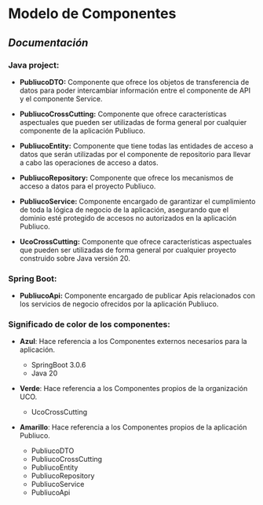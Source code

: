 #  Modelo de Componentes #

 ## _Documentación_ ##

### Java project: ###
- **PubliucoDTO:** Componente que ofrece los objetos de transferencia de datos para poder intercambiar información entre el componente de API y el componente Service.

- **PubliucoCrossCutting:** Componente que ofrece características aspectuales que pueden ser utilizadas de forma general por cualquier componente de la aplicación Publiuco.

- **PubliucoEntity:** Componente que tiene todas las entidades de acceso a datos que serán utilizadas por el componente de repositorio para llevar a cabo las operaciones de acceso a datos.

- **PubliucoRepository:** Componente que ofrece los mecanismos de acceso a datos para el proyecto Publiuco.

- **PubliucoService:** Componente encargado de garantizar el cumplimiento de toda la lógica de negocio de la aplicación, asegurando que el dominio esté protegido de accesos no autorizados en la aplicación Publiuco.

- **UcoCrossCutting:** Componente que ofrece características aspectuales que pueden ser utilizadas de forma general por cualquier proyecto construido sobre Java versión 20.

### Spring Boot: ###

- **PubliucoApi:** Componente encargado de publicar Apis relacionados con los servicios de negocio ofrecidos por la aplicación Publiuco. 

### Significado de color de los componentes: ###

- **Azul**: Hace referencia a los Componentes externos necesarios para la aplicación.
  - SpringBoot 3.0.6
  - Java 20
  
- **Verde**: Hace referencia a los Componentes propios de la organización UCO.
  - UcoCrossCutting    

- **Amarillo**: Hace referencia a los Componentes propios de la aplicación Publiuco.
  - PubliucoDTO
  - PubliucoCrossCutting
  - PubliucoEntity
  - PubliucoRepository
  - PubliucoService
  - PubliucoApi
  